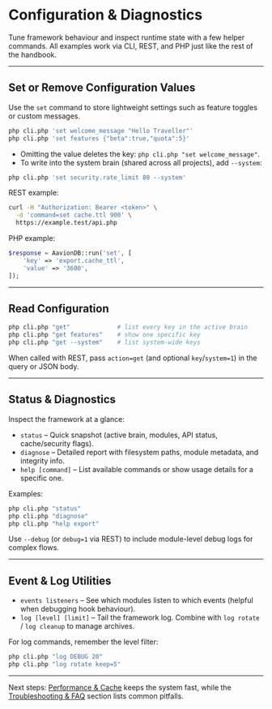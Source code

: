 # Configuration & Diagnostics

Tune framework behaviour and inspect runtime state with a few helper commands. All examples work via CLI, REST, and PHP just like the rest of the handbook.

---

## Set or Remove Configuration Values

Use the `set` command to store lightweight settings such as feature toggles or custom messages.

```bash
php cli.php 'set welcome_message "Hello Traveller"'
php cli.php 'set features {"beta":true,"quota":5}'
```

- Omitting the value deletes the key: `php cli.php "set welcome_message"`.
- To write into the system brain (shared across all projects), add `--system`:

```bash
php cli.php 'set security.rate_limit 80 --system'
```

REST example:

```bash
curl -H "Authorization: Bearer <token>" \
  -d 'command=set cache.ttl 900' \
  https://example.test/api.php
```

PHP example:

```php
$response = AavionDB::run('set', [
    'key' => 'export.cache_ttl',
    'value' => '3600',
]);
```

---

## Read Configuration

```bash
php cli.php "get"             # list every key in the active brain
php cli.php "get features"    # show one specific key
php cli.php "get --system"    # list system-wide keys
```

When called with REST, pass `action=get` (and optional `key`/`system=1`) in the query or JSON body.

---

## Status & Diagnostics

Inspect the framework at a glance:

- `status` – Quick snapshot (active brain, modules, API status, cache/security flags).  
- `diagnose` – Detailed report with filesystem paths, module metadata, and integrity info.  
- `help [command]` – List available commands or show usage details for a specific one.

Examples:

```bash
php cli.php "status"
php cli.php "diagnose"
php cli.php "help export"
```

Use `--debug` (or `debug=1` via REST) to include module-level debug logs for complex flows.

---

## Event & Log Utilities

- `events listeners` – See which modules listen to which events (helpful when debugging hook behaviour).  
- `log [level] [limit]` – Tail the framework log. Combine with `log rotate` / `log cleanup` to manage archives.

For log commands, remember the level filter:

```bash
php cli.php "log DEBUG 20"
php cli.php "log rotate keep=5"
```

---

Next steps: [Performance & Cache](performance.md) keeps the system fast, while the [Troubleshooting & FAQ](troubleshooting.md) section lists common pitfalls.
